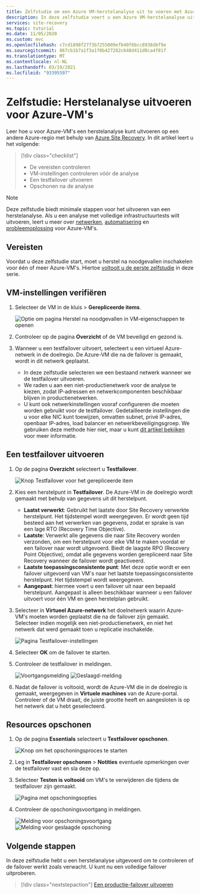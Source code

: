 ```yaml
---
title: Zelfstudie om een Azure VM-herstelanalyse uit te voeren met Azure Site Recovery
description: In deze zelfstudie voert u een Azure VM-herstelanalyse uit op een andere regio met behulp van Site Recovery.
services: site-recovery
ms.topic: tutorial
ms.date: 11/05/2020
ms.custom: mvc
ms.openlocfilehash: c7cd1898f27f3b7255009efb40f6bcc8938dbf9e
ms.sourcegitcommit: 867cb1b7a1f3a1f0b427282c648d411d0ca4f81f
ms.translationtype: MT
ms.contentlocale: nl-NL
ms.lasthandoff: 03/19/2021
ms.locfileid: "93395597"
---
```

# <a name="tutorial-run-a-disaster-recovery-drill-for-azure-vms"></a>Zelfstudie: Herstelanalyse uitvoeren voor Azure-VM's

Leer hoe u voor Azure-VM's een herstelanalyse kunt uitvoeren op een andere Azure-regio met behulp van [Azure Site Recovery](site-recovery-overview.md). In dit artikel leert u het volgende:

> [!div class="checklist"]
> * De vereisten controleren
> * VM-instellingen controleren vóór de analyse
> * Een testfailover uitvoeren
> * Opschonen na de analyse


> [!NOTE]
> Deze zelfstudie biedt minimale stappen voor het uitvoeren van een herstelanalyse. Als u een analyse met volledige infrastructuurtests wilt uitvoeren, leert u meer over [netwerken](azure-to-azure-about-networking.md), [automatisering](azure-to-azure-powershell.md) en [probleemoplossing](azure-to-azure-troubleshoot-errors.md) voor Azure-VM's.

## <a name="prerequisites"></a>Vereisten

Voordat u deze zelfstudie start, moet u herstel na noodgevallen inschakelen voor één of meer Azure-VM's. Hiertoe [voltooit u de eerste zelfstudie](azure-to-azure-tutorial-enable-replication.md) in deze serie.

## <a name="verify-vm-settings"></a>VM-instellingen verifiëren

1. Selecteer de VM in de kluis > **Gerepliceerde items**.

    ![Optie om pagina Herstel na noodgevallen in VM-eigenschappen te openen](./media/azure-to-azure-tutorial-dr-drill/vm-settings.png)

2. Controleer op de pagina **Overzicht** of de VM beveiligd en gezond is.
3. Wanneer u een testfailover uitvoert, selecteert u een virtueel Azure-netwerk in de doelregio. De Azure-VM die na de failover is gemaakt, wordt in dit netwerk geplaatst. 

    - In deze zelfstudie selecteren we een bestaand netwerk wanneer we de testfailover uitvoeren.
    - We raden u aan een niet-productienetwerk voor de analyse te kiezen, zodat IP-adressen en netwerkcomponenten beschikbaar blijven in productienetwerken.
   - U kunt ook netwerkinstellingen vooraf configureren die moeten worden gebruikt voor de testfailover. Gedetailleerde instellingen die u voor elke NIC kunt toewijzen, omvatten subnet, privé IP-adres, openbaar IP-adres, load balancer en netwerkbeveiligingsgroep. We gebruiken deze methode hier niet, maar u kunt [dit artikel bekijken](azure-to-azure-customize-networking.md#customize-failover-and-test-failover-networking-configurations) voor meer informatie.


## <a name="run-a-test-failover"></a>Een testfailover uitvoeren


1. Op de pagina **Overzicht** selecteert u **Testfailover**.

    
    ![Knop Testfailover voor het gerepliceerde item](./media/azure-to-azure-tutorial-dr-drill/test-failover-button.png)

2. Kies een herstelpunt in **Testfailover**. De Azure-VM in de doelregio wordt gemaakt met behulp van gegevens uit dit herstelpunt.
  
   - **Laatst verwerkt**: Gebruikt het laatste door Site Recovery verwerkte herstelpunt. Het tijdstempel wordt weergegeven. Er wordt geen tijd besteed aan het verwerken van gegevens, zodat er sprake is van een lage RTO (Recovery Time Objective).
   -  **Laatste**: Verwerkt alle gegevens die naar Site Recovery worden verzonden, om een herstelpunt voor elke VM te maken voordat er een failover naar wordt uitgevoerd. Biedt de laagste RPO (Recovery Point Objective), omdat alle gegevens worden gerepliceerd naar Site Recovery wanneer de failover wordt geactiveerd.
   - **Laatste toepassingsconsistente punt**: Met deze optie wordt er een failover uitgevoerd van VM's naar het laatste toepassingsconsistente herstelpunt. Het tijdstempel wordt weergegeven.
   - **Aangepast**: hiermee voert u een failover uit naar een bepaald herstelpunt. Aangepast is alleen beschikbaar wanneer u een failover uitvoert voor één VM en geen herstelplan gebruikt.

3. Selecteer in **Virtueel Azure-netwerk** het doelnetwerk waarin Azure-VM's moeten worden geplaatst die na de failover zijn gemaakt. Selecteer indien mogelijk een niet-productienetwerk, en niet het netwerk dat werd gemaakt toen u replicatie inschakelde.

    ![Pagina Testfailover-instellingen](./media/azure-to-azure-tutorial-dr-drill/test-failover-settings.png)    

4. Selecteer **OK** om de failover te starten.
5. Controleer de testfailover in meldingen.

    ![Voortgangsmelding](./media/azure-to-azure-tutorial-dr-drill/notification-start-test-failover.png) ![Geslaagd-melding](./media/azure-to-azure-tutorial-dr-drill/notification-finish-test-failover.png)     


5. Nadat de failover is voltooid, wordt de Azure-VM die in de doelregio is gemaakt, weergegeven in **Virtuele machines** van de Azure-portal. Controleer of de VM draait, de juiste grootte heeft en aangesloten is op het netwerk dat u hebt geselecteerd.

## <a name="clean-up-resources"></a>Resources opschonen

1. Op de pagina **Essentials** selecteert u **Testfailover opschonen**.

    ![Knop om het opschoningsproces te starten](./media/azure-to-azure-tutorial-dr-drill/select-cleanup.png)

2. Leg in **Testfailover opschonen** > **Notities** eventuele opmerkingen over de testfailover vast en sla deze op. 
3. Selecteer **Testen is voltooid** om VM's te verwijderen die tijdens de testfailover zijn gemaakt.

    ![Pagina met opschoningsopties](./media/azure-to-azure-tutorial-dr-drill/cleanup-failover.png)

4. Controleer de opschoningsvoortgang in meldingen.

    ![Melding voor opschoningsvoortgang](./media/azure-to-azure-tutorial-dr-drill/notification-start-cleanup.png) ![Melding voor geslaagde opschoning](./media/azure-to-azure-tutorial-dr-drill/notification-finish-cleanup.png)

## <a name="next-steps"></a>Volgende stappen

In deze zelfstudie hebt u een herstelanalyse uitgevoerd om te controleren of de failover werkt zoals verwacht. U kunt nu een volledige failover uitproberen.

> [!div class="nextstepaction"]
> [Een productie-failover uitvoeren](azure-to-azure-tutorial-failover-failback.md)
